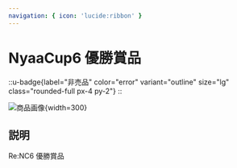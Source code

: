 ```yaml
---
navigation: { icon: 'lucide:ribbon' }
---
```


# NyaaCup6 優勝賞品

::u-badge{label="非売品" color="error" variant="outline" size="lg" class="rounded-full px-4 py-2"}
::

![商品画像](/graphics/item_reward_nyaacup6.png){width=300}

## 説明

Re:NC6 優勝賞品
